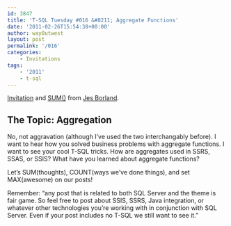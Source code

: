 ```yaml
---
id: 3847
title: 'T-SQL Tuesday #016 &#8211; Aggregate Functions'
date: '2011-02-26T15:54:38+00:00'
author: way0utwest
layout: post
permalink: '/016'
categories:
    - Invitations
tags:
    - '2011'
    - t-sql
---
```


[Invitation](http://blogs.lessthandot.com/index.php/DataMgmt/DBProgramming/come-one-come-all-to/) and [SUM()](http://blogs.lessthandot.com/index.php/datamgmt/dbprogramming/sum-t-sql-tuesday-016/) from [Jes Borland](http://blogs.lessthandot.com/index.php/author/grrlgeek/).

## The Topic: Aggregation

No, not aggravation (although I’ve used the two interchangably before). I want to hear how you solved business problems with aggregate functions. I want to see your cool T-SQL tricks. How are aggregates used in SSRS, SSAS, or SSIS? What have you learned about aggregate functions?

Let’s SUM(thoughts), COUNT(ways we’ve done things), and set MAX(awesome) on our posts!

Remember: “any post that is related to both SQL Server and the theme is fair game. So feel free to post about SSIS, SSRS, Java integration, or whatever other technologies you’re working with in conjunction with SQL Server. Even if your post includes no T-SQL we still want to see it.”